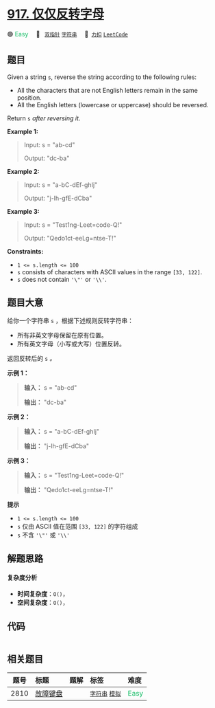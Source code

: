 # [917. 仅仅反转字母](https://2xiao.github.io/leetcode-js/problem/0917.html)

🟢 <font color=#15bd66>Easy</font>&emsp; 🔖&ensp; [`双指针`](/tag/two-pointers.md) [`字符串`](/tag/string.md)&emsp; 🔗&ensp;[`力扣`](https://leetcode.cn/problems/reverse-only-letters) [`LeetCode`](https://leetcode.com/problems/reverse-only-letters)

## 题目

Given a string `s`, reverse the string according to the following rules:

  * All the characters that are not English letters remain in the same position.
  * All the English letters (lowercase or uppercase) should be reversed.

Return `s` _after reversing it_.



**Example 1:**

> Input: s = "ab-cd"
> 
> Output: "dc-ba"

**Example 2:**

> Input: s = "a-bC-dEf-ghIj"
> 
> Output: "j-Ih-gfE-dCba"

**Example 3:**

> Input: s = "Test1ng-Leet=code-Q!"
> 
> Output: "Qedo1ct-eeLg=ntse-T!"

**Constraints:**

  * `1 <= s.length <= 100`
  * `s` consists of characters with ASCII values in the range `[33, 122]`.
  * `s` does not contain `'\"'` or `'\\'`.


## 题目大意

给你一个字符串 `s` ，根据下述规则反转字符串：

  * 所有非英文字母保留在原有位置。
  * 所有英文字母（小写或大写）位置反转。

返回反转后的 `s` _。_



**示例 1：**

> 
> 
> 
> 
> 
> **输入：** s = "ab-cd"
> 
> **输出：** "dc-ba"
> 
> 

**示例 2：**

> 
> 
> 
> 
> 
> **输入：** s = "a-bC-dEf-ghIj"
> 
> **输出：** "j-Ih-gfE-dCba"
> 
> 

**示例 3：**

> 
> 
> 
> 
> 
> **输入：** s = "Test1ng-Leet=code-Q!"
> 
> **输出：** "Qedo1ct-eeLg=ntse-T!"
> 
> 



**提示**

  * `1 <= s.length <= 100`
  * `s` 仅由 ASCII 值在范围 `[33, 122]` 的字符组成
  * `s` 不含 `'\"'` 或 `'\\'`


## 解题思路

#### 复杂度分析

- **时间复杂度**：`O()`，
- **空间复杂度**：`O()`，

## 代码

```javascript

```

## 相关题目

<!-- prettier-ignore -->
| 题号 | 标题 | 题解 | 标签 | 难度 |
| :------: | :------ | :------: | :------ | :------ |
| 2810 | [故障键盘](https://leetcode.com/problems/faulty-keyboard) |  |  [`字符串`](/tag/string.md) [`模拟`](/tag/simulation.md) | <font color=#15bd66>Easy</font> |